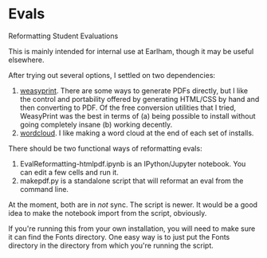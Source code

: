 # Evals
Reformatting Student Evaluations

This is mainly intended for internal use at Earlham, though it may be
useful elsewhere.

After trying out several options, I settled on two dependencies:

1. [weasyprint](http://weasyprint.org). There are some ways to
   generate PDFs directly, but I like the control and portability
   offered by generating HTML/CSS by hand and then converting to
   PDF. Of the free conversion utilities that I tried, WeasyPrint was
   the best in terms of (a) being possible to install without going
   completely insane (b) working decently.
2. [wordcloud](https://github.com/amueller/word_cloud). I like making
   a word cloud at the end of each set of installs.

There should be two functional ways of reformatting evals:

1. EvalReformatting-htmlpdf.ipynb is an IPython/Jupyter notebook. You
can edit a few cells and run it.
2. makepdf.py is a standalone script that will reformat an eval from
the command line.

At the moment, both are in *not* sync. The script is newer.
It would be a good idea to make the
notebook import from the script, obviously.

If you're running this from your own installation, you will need to
make sure it can find the Fonts directory. One easy way is to just put
the Fonts directory in the directory from which you're running the script.
